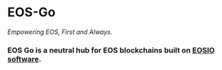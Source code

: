 # EOS-Go 
_Empowering EOS, First and Always._

### EOS Go is a neutral hub for EOS blockchains built on [EOSIO software](https://github.com/eosio). 



